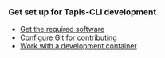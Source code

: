 ### Get set up for Tapis-CLI development

* [Get the required software](software-required.md)
* [Configure Git for contributing](set-up-git.md)
* [Work with a development container](set-up-dev-env.md)
